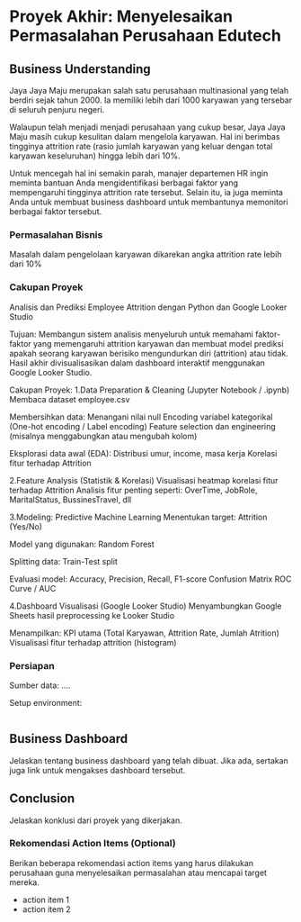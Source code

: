 # Proyek Akhir: Menyelesaikan Permasalahan Perusahaan Edutech

## Business Understanding

Jaya Jaya Maju merupakan salah satu perusahaan multinasional yang telah berdiri sejak tahun 2000. Ia memiliki lebih dari 1000 karyawan yang tersebar di seluruh penjuru negeri. 

Walaupun telah menjadi menjadi perusahaan yang cukup besar, Jaya Jaya Maju masih cukup kesulitan dalam mengelola karyawan. Hal ini berimbas tingginya attrition rate (rasio jumlah karyawan yang keluar dengan total karyawan keseluruhan) hingga lebih dari 10%.

Untuk mencegah hal ini semakin parah, manajer departemen HR ingin meminta bantuan Anda mengidentifikasi berbagai faktor yang mempengaruhi tingginya attrition rate tersebut. Selain itu, ia juga meminta Anda untuk membuat business dashboard untuk membantunya memonitori berbagai faktor tersebut.

### Permasalahan Bisnis

Masalah dalam pengelolaan karyawan dikarekan angka attrition rate lebih dari 10%

### Cakupan Proyek

Analisis dan Prediksi Employee Attrition dengan Python dan Google Looker Studio

Tujuan:
Membangun sistem analisis menyeluruh untuk memahami faktor-faktor yang memengaruhi attrition karyawan dan membuat model prediksi apakah seorang karyawan berisiko mengundurkan diri (attrition) atau tidak. Hasil akhir divisualisasikan dalam dashboard interaktif menggunakan Google Looker Studio.

Cakupan Proyek:
1.Data Preparation & Cleaning (Jupyter Notebook / .ipynb)
Membaca dataset employee.csv

Membersihkan data:
Menangani nilai null
Encoding variabel kategorikal (One-hot encoding / Label encoding)
Feature selection dan engineering (misalnya menggabungkan atau mengubah kolom)

Eksplorasi data awal (EDA):
Distribusi umur, income, masa kerja
Korelasi fitur terhadap Attrition

2.Feature Analysis (Statistik & Korelasi)
Visualisasi heatmap korelasi fitur terhadap Attrition
Analisis fitur penting seperti:
OverTime, JobRole, MaritalStatus, BussinesTravel, dll

3.Modeling: Predictive Machine Learning
Menentukan target: Attrition (Yes/No)

Model yang digunakan:
Random Forest

Splitting data: 
Train-Test split

Evaluasi model:
Accuracy, Precision, Recall, F1-score
Confusion Matrix
ROC Curve / AUC

4.Dashboard Visualisasi (Google Looker Studio)
Menyambungkan Google Sheets hasil preprocessing ke Looker Studio

Menampilkan:
KPI utama (Total Karyawan, Attrition Rate, Jumlah Atrition)
Visualisasi fitur terhadap attrition (histogram)

### Persiapan

Sumber data: ....

Setup environment:

```

```

## Business Dashboard

Jelaskan tentang business dashboard yang telah dibuat. Jika ada, sertakan juga link untuk mengakses dashboard tersebut.

## Conclusion

Jelaskan konklusi dari proyek yang dikerjakan.

### Rekomendasi Action Items (Optional)

Berikan beberapa rekomendasi action items yang harus dilakukan perusahaan guna menyelesaikan permasalahan atau mencapai target mereka.

- action item 1
- action item 2
